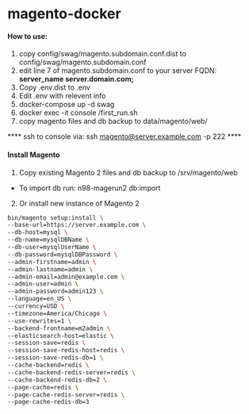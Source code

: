 # magento-docker
#### How to use:
1. copy config/swag/magento.subdomain.conf.dist to config/swag/magento.subdomain.conf
2. edit line 7 of magento.subdomain.conf to your server FQDN: ****server_name server.domain.com;****
3. Copy .env.dist to .env
4. Edit .env with relevent info
5. docker-compose up -d swag
6. docker exec -it console /first_run.sh
7. copy magento files and db backup to data/magento/web/

**** ssh to console via: ssh magento@server.example.com -p 222 ****
#### Install Magento
1. Copy existing Magento 2 files and db backup to /srv/magento/web 
 * To import db run: n98-magerun2 db:import
2. Or install new instance of Magento 2
```bash
bin/magento setup:install \
--base-url=https://server.example.com \
--db-host=mysql \
--db-name=mysqlDBName \
--db-user=mysqlUserName \
--db-password=mysqlDBPassword \
--admin-firstname=admin \
--admin-lastname=admin \
--admin-email=admin@example.com \
--admin-user=admin \
--admin-password=admin123 \
--language=en_US \
--currency=USD \
--timezone=America/Chicago \
--use-rewrites=1 \
--backend-frontname=m2admin \
--elasticsearch-host=elastic \
--session-save=redis \
--session-save-redis-host=redis \
--session-save-redis-db=1 \
--cache-backend=redis \
--cache-backend-redis-server=redis \
--cache-backend-redis-db=2 \
--page-cache=redis \
--page-cache-redis-server=redis \
--page-cache-redis-db=3
```
